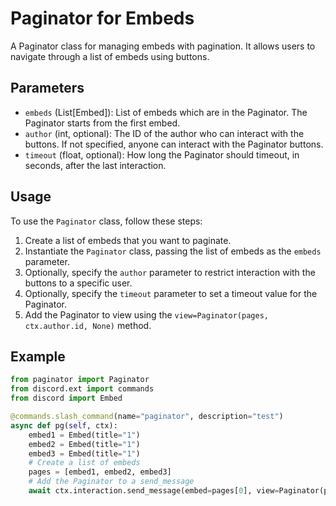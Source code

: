# Paginator for Embeds

A Paginator class for managing embeds with pagination. It allows users to navigate through a list of embeds using buttons.

## Parameters

- `embeds` (List[Embed]): List of embeds which are in the Paginator. The Paginator starts from the first embed.
- `author` (int, optional): The ID of the author who can interact with the buttons. If not specified, anyone can interact with the Paginator buttons.
- `timeout` (float, optional): How long the Paginator should timeout, in seconds, after the last interaction.

## Usage

To use the `Paginator` class, follow these steps:

1. Create a list of embeds that you want to paginate.
2. Instantiate the `Paginator` class, passing the list of embeds as the `embeds` parameter.
3. Optionally, specify the `author` parameter to restrict interaction with the buttons to a specific user.
4. Optionally, specify the `timeout` parameter to set a timeout value for the Paginator.
5. Add the Paginator to view using the `view=Paginator(pages, ctx.author.id, None)` method.

## Example

```python
from paginator import Paginator
from discord.ext import commands
from discord import Embed

@commands.slash_command(name="paginator", description="test")
async def pg(self, ctx):
    embed1 = Embed(title="1")
    embed2 = Embed(title="1")
    embed3 = Embed(title="1")
    # Create a list of embeds
    pages = [embed1, embed2, embed3]
    # Add the Paginator to a send_message
    await ctx.interaction.send_message(embed=pages[0], view=Paginator(pages, ctx.author.id, None))
    
```